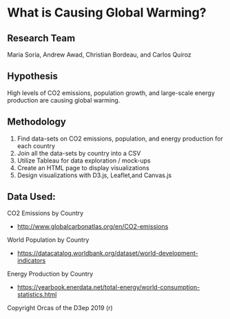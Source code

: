 # What is Causing Global Warming?

## Research Team
Maria Soria, Andrew Awad, Christian Bordeau, and Carlos Quiroz

## Hypothesis
High levels of CO2 emissions, population growth, and large-scale energy production are causing global warming.

## Methodology
1. Find data-sets on CO2 emissions, population, and energy production for each country
2. Join all the data-sets by country into a CSV
3. Utilize Tableau for data exploration / mock-ups
4. Create an HTML page to display visualizations
5. Design visualizations with D3.js, Leaflet,and Canvas.js    

## Data Used:
CO2 Emissions by Country
- http://www.globalcarbonatlas.org/en/CO2-emissions

World Population by Country
- https://datacatalog.worldbank.org/dataset/world-development-indicators

Energy Production by Country
- https://yearbook.enerdata.net/total-energy/world-consumption-statistics.html

Copyright Orcas of the D3ep 2019 (r)
